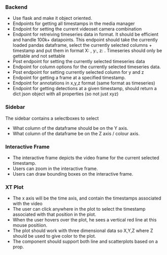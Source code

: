 ### Backend

- Use flask and make it object oriented.
- Endpoints for getting all timestamps in the media manager
- Endpoint for setting the current videoset camera combination
- Endpoint for retreiving timeseries data in format. It should be efficient and handle 100k+ datapoints. This endpoint should take the currently loaded pandas dataframe, select the currently selected columns + timestamp and put them in format X: <timestamp array>, y:<y array>, z: <z array>. Timeseries should only be gettable and not settable
- Post endpoint for setting the currently selected timeseries data
- Endpoint for column options for the currently selected timeseries data.
- Post endpoint for setting currently selected column for y and z
- Endpoint for getting a frame at a specified timestamp.
- Endpoint for annotations in x,y,z format (same format as timeseries)
- Endpoint for getting detections at a given timestamp, should return a dict json object with all properties (so not just xyz)

### Sidebar

The sidebar contains a selectboxes to select

- What column of the dataframe should be on the Y axis.
- What column of the dataframe be on the Z axis / colour axis.

### Interactive Frame

- The interactive frame depicts the video frame for the current selected timestamp.
- Users can zoom in the interactive frame.
- Users can draw bounding boxes on the interactive frame.

### XT Plot

- The x axis will be the time axis, and contain the timestamps associated with the video
- The user can click anywhere in the plot to select the timestamp associated with that position in the plot.
- When the user hovers over the plot, he sees a vertical red line at this mouse positiion.
- The plot should work with three dimensional data so X,Y,Z where Z should be used to give color to the plot.
- The component should support both line and scatterplots based on a prop.